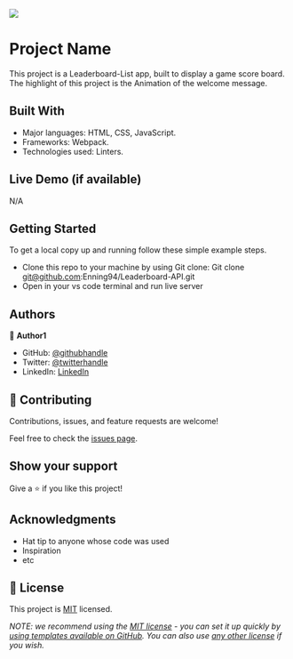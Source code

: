 ![](https://img.shields.io/badge/Microverse-blueviolet)

# Project Name

This project is a Leaderboard-List app, built to display a game score board. The highlight of this project is the Animation of the welcome message.

## Built With
- Major languages: HTML, CSS, JavaScript.
- Frameworks: Webpack.
- Technologies used: Linters.

## Live Demo (if available)

N/A


## Getting Started
To get a local copy up and running follow these simple example steps.
- Clone this repo to your machine by using Git clone: Git clone git@github.com:Enning94/Leaderboard-API.git
- Open in your vs code terminal and run live server


## Authors

👤 **Author1**

- GitHub: [@githubhandle](https://github.com/githubhandle)
- Twitter: [@twitterhandle](https://twitter.com/twitterhandle)
- LinkedIn: [LinkedIn](https://linkedin.com/in/linkedinhandle)


## 🤝 Contributing

Contributions, issues, and feature requests are welcome!

Feel free to check the [issues page](../../issues/).

## Show your support

Give a ⭐️ if you like this project!

## Acknowledgments

- Hat tip to anyone whose code was used
- Inspiration
- etc

## 📝 License

This project is [MIT](./LICENSE) licensed.

_NOTE: we recommend using the [MIT license](https://choosealicense.com/licenses/mit/) - you can set it up quickly by [using templates available on GitHub](https://docs.github.com/en/communities/setting-up-your-project-for-healthy-contributions/adding-a-license-to-a-repository). You can also use [any other license](https://choosealicense.com/licenses/) if you wish._
